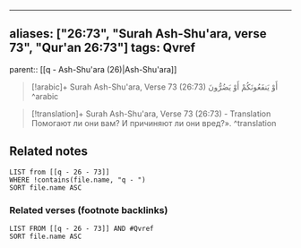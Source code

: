 
---
aliases: ["26:73", "Surah Ash-Shu'ara, verse 73", "Qur'an 26:73"]
tags: Qvref
---

parent:: [[q - Ash-Shu'ara (26)|Ash-Shu'ara]]

> [!arabic]+ Surah Ash-Shu'ara, Verse 73 (26:73)
> <span class="quran-arabic">أَوْ يَنفَعُونَكُمْ أَوْ يَضُرُّونَ</span>
^arabic

> [!translation]+ Surah Ash-Shu'ara, Verse 73 (26:73) - Translation
> Помогают ли они вам? И причиняют ли они вред?».
^translation



## Related notes
```dataview
LIST from [[q - 26 - 73]]
WHERE !contains(file.name, "q - ")
SORT file.name ASC
```

### Related verses (footnote backlinks)
```dataview
LIST FROM [[q - 26 - 73]] AND #Qvref
SORT file.name ASC
```

